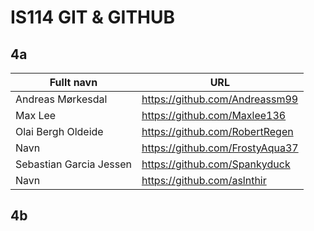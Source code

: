 # IS114 GIT & GITHUB

## 4a

| Fullt navn | URL |
| --- | --- |
| Andreas Mørkesdal| https://github.com/Andreassm99 |
| Max Lee | https://github.com/Maxlee136 |
| Olai Bergh Oldeide | https://github.com/RobertRegen |
| Navn | https://github.com/FrostyAqua37 |
| Sebastian Garcia Jessen | https://github.com/Spankyduck |
| Navn | https://github.com/aslnthir |

## 4b


